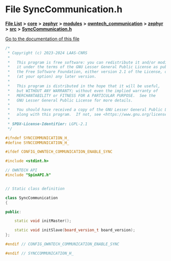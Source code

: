 

# File SyncCommunication.h

[**File List**](files.md) **>** [**core**](dir_771164b9325b04f1442f7a3ffa8ecb89.md) **>** [**zephyr**](dir_09002e7ce91f09aeb040dfd1861a47f4.md) **>** [**modules**](dir_6d0fb8ab814c517e7f155fb837e32f72.md) **>** [**owntech\_communication**](dir_c4fe9b0224a9586dd317852c3c5604f8.md) **>** [**zephyr**](dir_ed8beaa694e779377b0049b01e5ade22.md) **>** [**src**](dir_1a412f239039e530bef8001f48cd80a4.md) **>** [**SyncCommunication.h**](SyncCommunication_8h.md)

[Go to the documentation of this file](SyncCommunication_8h.md)


```C++
/*
 * Copyright (c) 2023-2024 LAAS-CNRS
 *
 *   This program is free software: you can redistribute it and/or modify
 *   it under the terms of the GNU Lesser General Public License as published by
 *   the Free Software Foundation, either version 2.1 of the License, or
 *   (at your option) any later version.
 *
 *   This program is distributed in the hope that it will be useful,
 *   but WITHOUT ANY WARRANTY; without even the implied warranty of
 *   MERCHANTABILITY or FITNESS FOR A PARTICULAR PURPOSE.  See the
 *   GNU Lesser General Public License for more details.
 *
 *   You should have received a copy of the GNU Lesser General Public License
 *   along with this program.  If not, see <https://www.gnu.org/licenses/>.
 *
 * SPDX-License-Identifier: LGPL-2.1
 */

#ifndef SYNCCOMMUNICATION_H_
#define SYNCCOMMUNICATION_H_

#ifdef CONFIG_OWNTECH_COMMUNICATION_ENABLE_SYNC

#include <stdint.h>

// OWNTECH API
#include "SpinAPI.h"


// Static class definition

class SyncCommunication
{

public:

    static void initMaster();

    static void initSlave(board_version_t board_version);
};

#endif // CONFIG_OWNTECH_COMMUNICATION_ENABLE_SYNC

#endif // SYNCCOMMUNICATION_H_

```


